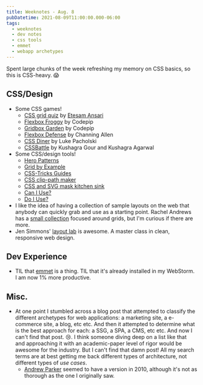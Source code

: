 ```yaml
---
title: Weeknotes - Aug. 8
pubDatetime: 2021-08-09T11:00:00.000-06:00
tags:
  - weeknotes
  - dev notes
  - css tools
  - emmet
  - webapp archetypes
---
```


Spent large chunks of the week refreshing my memory on CSS basics, so this is CSS-heavy. 😱

## CSS/Design

- Some CSS games!
  - [CSS grid quiz](https://www.euismod.dev) by [Etesam Ansari](https://www.etesam.dev/#/)
  - [Flexbox Froggy](https://flexboxfroggy.com/) by Codepip
  - [Gridbox Garden](https://cssgridgarden.com/) by Codepip
  - [Flexbox Defense](http://www.flexboxdefense.com/) by Channing Allen
  - [CSS Diner](https://flukeout.github.io/) by Luke Pacholski
  - [CSSBattle](https://cssbattle.dev/) by Kushagra Gour and Kushagra Agarwal
- Some CSS/design tools!
  - [Hero Patterns](https://www.heropatterns.com/)
  - [Grid by Example](https://gridbyexample.com/)
  - [CSS-Tricks Guides](https://css-tricks.com/guides/)
  - [CSS clip-path maker](https://bennettfeely.com/clippy/)
  - [CSS and SVG mask kitchen sink](https://codepen.io/yoksel/full/fsdbu)
  - [Can I Use?](https://caniuse.com/)
  - [Do I Use?](https://doiuse.herokuapp.com/)
- I like the idea of having a collection of sample layouts on the web that anybody can quickly grab and use as a starting point. Rachel Andrews has a [small collection](https://gridbyexample.com/patterns/) focused around grids, but I'm curious if there are more.
- Jen Simmons' [layout lab](https://labs.jensimmons.com/) is awesome. A master class in clean, responsive web design.

## Dev Experience

- TIL that [emmet](https://docs.emmet.io/) is a thing. TIL that it's already installed in my WebStorm. I am now 1% more productive.

## Misc.

- At one point I stumbled across a blog post that attempted to classify the different archetypes for web applications: a marketing site, a e-commerce site, a blog, etc etc. And then it attempted to determine what is the best approach for each: a SSG, a SPA, a CMS, etc etc. And now I can't find that post. 😢. I think someone diving deep on a list like that and approaching it with an academic-paper level of rigor would be awesome for the industry. But I can't find that damn post! All my search terms are at best getting me back different types of architecture, not different types of _use cases_.
  - [Andrew Parker](https://thegongshow.tumblr.com/post/998005716/web-service-archetypes) seemed to have a version in 2010, although it's not as thorough as the one I originally saw.
